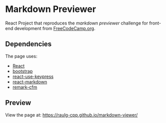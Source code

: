 # Markdown Previewer
React Project that reproduces the _markdown previewer_ challenge for front-end development from [FreeCodeCamp.org](https://www.freecodecamp.org/learn/front-end-development-libraries/front-end-development-libraries-projects/build-a-markdown-previewer). 

## Dependencies
The page uses: 

- [React](https://react.dev/)
- [bootstrap](https://getbootstrap.com/docs/5.2/getting-started/download/)
- [react-use-keypress](https://www.npmjs.com/package/react-use-keypress)
- [react-markdown](https://www.npmjs.com/package/react-markdown)
- [remark-cfm](https://github.com/remarkjs/remark-gfm)

## Preview
View the page at: https://raulg-cpp.github.io/markdown-viewer/
